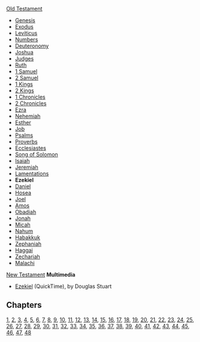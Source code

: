 [Old Testament](Old_Testament "Old Testament")
-   [Genesis](Genesis "Genesis")
-   [Exodus](Book_of_Exodus "Book of Exodus")
-   [Leviticus](Leviticus "Leviticus")
-   [Numbers](Book_of_Numbers "Book of Numbers")
-   [Deuteronomy](Deuteronomy "Deuteronomy")
-   [Joshua](Book_of_Joshua "Book of Joshua")
-   [Judges](Book_of_Judges "Book of Judges")
-   [Ruth](Book_of_Ruth "Book of Ruth")
-   [1 Samuel](Books_of_Samuel "Books of Samuel")
-   [2 Samuel](Books_of_Samuel "Books of Samuel")
-   [1 Kings](Books_of_Kings "Books of Kings")
-   [2 Kings](Books_of_Kings "Books of Kings")
-   [1 Chronicles](Books_of_Chronicles "Books of Chronicles")
-   [2 Chronicles](Books_of_Chronicles "Books of Chronicles")
-   [Ezra](Book_of_Ezra "Book of Ezra")
-   [Nehemiah](Book_of_Nehemiah "Book of Nehemiah")
-   [Esther](Book_of_Esther "Book of Esther")
-   [Job](Book_of_Job "Book of Job")
-   [Psalms](Book_of_Psalms "Book of Psalms")
-   [Proverbs](Book_of_Proverbs "Book of Proverbs")
-   [Ecclesiastes](Ecclesiastes "Ecclesiastes")
-   [Song of Solomon](Song_of_Solomon "Song of Solomon")
-   [Isaiah](Book_of_Isaiah "Book of Isaiah")
-   [Jeremiah](Book_of_Jeremiah "Book of Jeremiah")
-   [Lamentations](Book_of_Lamentations "Book of Lamentations")
-   **Ezekiel**
-   [Daniel](Book_of_Daniel "Book of Daniel")
-   [Hosea](Book_of_Hosea "Book of Hosea")
-   [Joel](Book_of_Joel "Book of Joel")
-   [Amos](Book_of_Amos "Book of Amos")
-   [Obadiah](Book_of_Obadiah "Book of Obadiah")
-   [Jonah](Book_of_Jonah "Book of Jonah")
-   [Micah](Book_of_Micah "Book of Micah")
-   [Nahum](Book_of_Nahum "Book of Nahum")
-   [Habakkuk](Book_of_Habakkuk "Book of Habakkuk")
-   [Zephaniah](Book_of_Zephaniah "Book of Zephaniah")
-   [Haggai](Book_of_Haggai "Book of Haggai")
-   [Zechariah](Book_of_Zechariah "Book of Zechariah")
-   [Malachi](Book_of_Malachi "Book of Malachi")

[New Testament](New_Testament "New Testament")
**Multimedia**

-   [Ezekiel](http://biblicaltraining.org/audio/OT500/ots_16b.mov)
    (QuickTime), by Douglas Stuart

## Chapters

[1](index.php?title=Ezekiel_1&action=edit&redlink=1 "Ezekiel 1 (page does not exist)"),
[2](index.php?title=Ezekiel_2&action=edit&redlink=1 "Ezekiel 2 (page does not exist)"),
[3](index.php?title=Ezekiel_3&action=edit&redlink=1 "Ezekiel 3 (page does not exist)"),
[4](index.php?title=Ezekiel_4&action=edit&redlink=1 "Ezekiel 4 (page does not exist)"),
[5](index.php?title=Ezekiel_5&action=edit&redlink=1 "Ezekiel 5 (page does not exist)"),
[6](index.php?title=Ezekiel_6&action=edit&redlink=1 "Ezekiel 6 (page does not exist)"),
[7](index.php?title=Ezekiel_7&action=edit&redlink=1 "Ezekiel 7 (page does not exist)"),
[8](index.php?title=Ezekiel_8&action=edit&redlink=1 "Ezekiel 8 (page does not exist)"),
[9](index.php?title=Ezekiel_9&action=edit&redlink=1 "Ezekiel 9 (page does not exist)"),
[10](index.php?title=Ezekiel_10&action=edit&redlink=1 "Ezekiel 10 (page does not exist)"),
[11](index.php?title=Ezekiel_11&action=edit&redlink=1 "Ezekiel 11 (page does not exist)"),
[12](index.php?title=Ezekiel_12&action=edit&redlink=1 "Ezekiel 12 (page does not exist)"),
[13](index.php?title=Ezekiel_13&action=edit&redlink=1 "Ezekiel 13 (page does not exist)"),
[14](index.php?title=Ezekiel_14&action=edit&redlink=1 "Ezekiel 14 (page does not exist)"),
[15](index.php?title=Ezekiel_15&action=edit&redlink=1 "Ezekiel 15 (page does not exist)"),
[16](index.php?title=Ezekiel_16&action=edit&redlink=1 "Ezekiel 16 (page does not exist)"),
[17](index.php?title=Ezekiel_17&action=edit&redlink=1 "Ezekiel 17 (page does not exist)"),
[18](index.php?title=Ezekiel_18&action=edit&redlink=1 "Ezekiel 18 (page does not exist)"),
[19](index.php?title=Ezekiel_19&action=edit&redlink=1 "Ezekiel 19 (page does not exist)"),
[20](index.php?title=Ezekiel_20&action=edit&redlink=1 "Ezekiel 20 (page does not exist)"),
[21](index.php?title=Ezekiel_21&action=edit&redlink=1 "Ezekiel 21 (page does not exist)"),
[22](Ezekiel_22 "Ezekiel 22"),
[23](index.php?title=Ezekiel_23&action=edit&redlink=1 "Ezekiel 23 (page does not exist)"),
[24](index.php?title=Ezekiel_24&action=edit&redlink=1 "Ezekiel 24 (page does not exist)"),
[25](index.php?title=Ezekiel_25&action=edit&redlink=1 "Ezekiel 25 (page does not exist)"),
[26](index.php?title=Ezekiel_26&action=edit&redlink=1 "Ezekiel 26 (page does not exist)"),
[27](index.php?title=Ezekiel_27&action=edit&redlink=1 "Ezekiel 27 (page does not exist)"),
[28](index.php?title=Ezekiel_28&action=edit&redlink=1 "Ezekiel 28 (page does not exist)"),
[29](index.php?title=Ezekiel_29&action=edit&redlink=1 "Ezekiel 29 (page does not exist)"),
[30](index.php?title=Ezekiel_30&action=edit&redlink=1 "Ezekiel 30 (page does not exist)"),
[31](index.php?title=Ezekiel_31&action=edit&redlink=1 "Ezekiel 31 (page does not exist)"),
[32](index.php?title=Ezekiel_32&action=edit&redlink=1 "Ezekiel 32 (page does not exist)"),
[33](index.php?title=Ezekiel_33&action=edit&redlink=1 "Ezekiel 33 (page does not exist)"),
[34](index.php?title=Ezekiel_34&action=edit&redlink=1 "Ezekiel 34 (page does not exist)"),
[35](index.php?title=Ezekiel_35&action=edit&redlink=1 "Ezekiel 35 (page does not exist)"),
[36](index.php?title=Ezekiel_36&action=edit&redlink=1 "Ezekiel 36 (page does not exist)"),
[37](index.php?title=Ezekiel_37&action=edit&redlink=1 "Ezekiel 37 (page does not exist)"),
[38](index.php?title=Ezekiel_38&action=edit&redlink=1 "Ezekiel 38 (page does not exist)"),
[39](index.php?title=Ezekiel_39&action=edit&redlink=1 "Ezekiel 39 (page does not exist)"),
[40](index.php?title=Ezekiel_40&action=edit&redlink=1 "Ezekiel 40 (page does not exist)"),
[41](index.php?title=Ezekiel_41&action=edit&redlink=1 "Ezekiel 41 (page does not exist)"),
[42](index.php?title=Ezekiel_42&action=edit&redlink=1 "Ezekiel 42 (page does not exist)"),
[43](index.php?title=Ezekiel_43&action=edit&redlink=1 "Ezekiel 43 (page does not exist)"),
[44](index.php?title=Ezekiel_44&action=edit&redlink=1 "Ezekiel 44 (page does not exist)"),
[45](index.php?title=Ezekiel_45&action=edit&redlink=1 "Ezekiel 45 (page does not exist)"),
[46](index.php?title=Ezekiel_46&action=edit&redlink=1 "Ezekiel 46 (page does not exist)"),
[47](index.php?title=Ezekiel_47&action=edit&redlink=1 "Ezekiel 47 (page does not exist)"),
[48](index.php?title=Ezekiel_48&action=edit&redlink=1 "Ezekiel 48 (page does not exist)")



